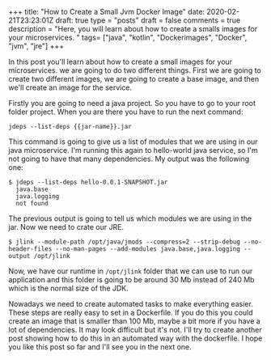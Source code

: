 +++
title: "How to Create a Small Jvm Docker Image"
date: 2020-02-21T23:23:01Z
draft: true
type = "posts"
draft = false
comments = true
description = "Here, you will learn about how to create a smalls images for your microservices. "
tags= ["java", "kotlin", "Dockerimages", "Docker", "jvm", "jre"]
+++

In this post you'll learn about how to create a small images for your microservices. we are going to do two different things. First we are going to create two different images, we are going to create a base image, and then we'll create an image for the service.

Firstly you are going to need a java project. So you have to go to your root folder project. When you are there you have to run the next command:
```shell script
jdeps --list-deps {{jar-name}}.jar
```

This command is going to give us a list of modules that we are using in our java microservice. I'm running this again to hello-world java service, so I'm not going to have that many dependencies. My output was the following one:
```shell script
$ jdeps --list-deps hello-0.0.1-SNAPSHOT.jar
  java.base
  java.logging
  not found
```

The previous output is going to tell us which modules we are using in the jar. Now we need to crate our JRE. 

```Shell script
$ jlink --module-path /opt/java/jmods --compress=2 --strip-debug --no-header-files --no-man-pages --add-modules java.base,java.logging --output /opt/jlink 
```

Now, we have our runtime in `/opt/jlink` folder that we can use to run our application and this folder is going to be around 30 Mb instead of 240 Mb which is the normal size of the JDK. 

Nowadays we need to create automated tasks to make everything easier. These steps are really easy to set in a Dockerfile. If you do this you could create an image that is smaller than 100 Mb, maybe a bit more if you have a lot of dependencies. It may look difficult but it's not. I'll try to create another post showing how to do this in an automated way with the dockerfile. I hope you like this post so far and I'll see you in the next one. 


